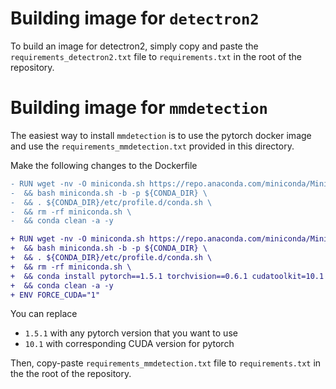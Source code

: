 # Building image for `detectron2`

To build an image for detectron2, simply copy and paste the
`requirements_detectron2.txt` file to `requirements.txt` in the root of the
repository.

# Building image for `mmdetection`

The easiest way to install `mmdetection` is to use the pytorch docker image and
use the `requirements_mmdetection.txt` provided in this directory.

Make the following changes to the Dockerfile

```diff
- RUN wget -nv -O miniconda.sh https://repo.anaconda.com/miniconda/Miniconda3-py37_4.8.2-Linux-x86_64.sh \
-  && bash miniconda.sh -b -p ${CONDA_DIR} \
-  && . ${CONDA_DIR}/etc/profile.d/conda.sh \
-  && rm -rf miniconda.sh \
-  && conda clean -a -y

+ RUN wget -nv -O miniconda.sh https://repo.anaconda.com/miniconda/Miniconda3-py37_4.8.2-Linux-x86_64.sh \
+  && bash miniconda.sh -b -p ${CONDA_DIR} \
+  && . ${CONDA_DIR}/etc/profile.d/conda.sh \
+  && rm -rf miniconda.sh \
+  && conda install pytorch==1.5.1 torchvision==0.6.1 cudatoolkit=10.1 -c pytorch \
+  && conda clean -a -y
+ ENV FORCE_CUDA="1"
```

You can replace
- `1.5.1` with any pytorch version that you want to use
- `10.1` with corresponding CUDA version for pytorch

Then, copy-paste `requirements_mmdetection.txt` file to `requirements.txt` in the
the root of the repository.
